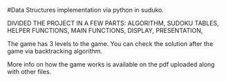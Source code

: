 #Data Structures implementation via python in suduko.

DIVIDED THE PROJECT IN A FEW PARTS:
ALGORITHM,
SUDOKU TABLES,
HELPER FUNCTIONS,
MAIN FUNCTIONS,
DISPLAY,
PRESENTATION,

The game has 3 levels to the game. 
You can check the solution after the game via backtracking algorithm.

More info on how the game works is available on the pdf uploaded along with other files.
